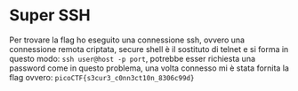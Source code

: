 # Super SSH

Per trovare la flag ho eseguito una connessione ssh, ovvero una connessione remota criptata, secure shell è il sostituto di telnet
e si forma in questo modo: `ssh user@host -p port`, potrebbe esser richiesta una password come in questo problema, una volta
connesso mi è stata fornita la flag ovvero: `picoCTF{s3cur3_c0nn3ct10n_8306c99d}`
